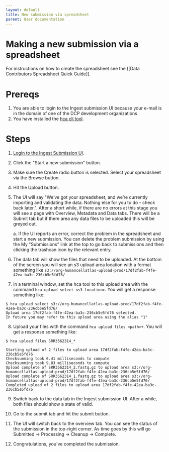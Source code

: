 ```yaml
---
layout: default
title: New submission via spreadsheet
parent: User documentation
---
```


# Making a new submission via a spreadsheet

For instructions on how to create the spreadsheet see the [[Data Contributors Spreadsheet Quick Guide]].

# Prereqs
1. You are able to login to the Ingest submission UI because your e-mail is in the domain of one of the DCP development organizations
2. You have installed the [hca cli tool](https://data.humancellatlas.org/guides/installing-the-hca-cli).

# Steps
1. [Login to the Ingest Submission UI](https://ui.ingest.data.humancellatlas.org/login).
2. Click the "Start a new submission" button.
3. Make sure the Create radio button is selected. Select your spreadsheet via the Browse button.
4. Hit the Upload button.
5. The UI will say "We’ve got your spreadsheet, and we’re currently importing and validating the data. Nothing else for you to do - check back later.". After a short while, if there are no errors at this stage you will see a page with Overview, Metadata and Data tabs. There will be a Submit tab but if there area any data files to be uploaded this will be greyed out.

   a. If the UI reports an error, correct the problem in the spreadsheet and start a new submission. You can delete the problem submission by using the My "Submissions" link at the top to go back to submissions and then clicking the trashcan icon by the relevant entry.

6. The data tab will show the files that need to be uploaded. At the bottom of the screen you will see an s3 upload area location with a format something like `s3://org-humancellatlas-upload-prod/17df2fab-f4fe-42ea-ba3c-236cb5e5fd76/`

7. In a terminal window, set the hca tool to this upload area with the command `hca upload select <s3-location>`. You will get a response something like:

```
$ hca upload select s3://org-humancellatlas-upload-prod/17df2fab-f4fe-42ea-ba3c-236cb5e5fd76/
Upload area 17df2fab-f4fe-42ea-ba3c-236cb5e5fd76 selected.
In future you may refer to this upload area using the alias "1"
```

8. Upload your files with the command `hca upload files <path>+`. You will get a response something like:

```
$ hca upload files SRR3562314_*

Starting upload of 2 files to upload area 17df2fab-f4fe-42ea-ba3c-236cb5e5fd76
Checksumming took 6.41 milliseconds to compute
Checksumming took 9.83 milliseconds to compute
Upload complete of SRR3562314_2.fastq.gz to upload area s3://org-humancellatlas-upload-prod/17df2fab-f4fe-42ea-ba3c-236cb5e5fd76/
Upload complete of SRR3562314_1.fastq.gz to upload area s3://org-humancellatlas-upload-prod/17df2fab-f4fe-42ea-ba3c-236cb5e5fd76/
Completed upload of 2 files to upload area 17df2fab-f4fe-42ea-ba3c-236cb5e5fd76
```

9. Switch back to the data tab in the Ingest submission UI. After a while, both files should show a state of valid.

10. Go to the submit tab and hit the submit button.

11. The UI will switch back to the overview tab. You can see the status of the submission in the top-right corner. As time goes by this will go Submitted -> Processing -> Cleanup -> Complete.

12. Congratulations, you've completed the submission.